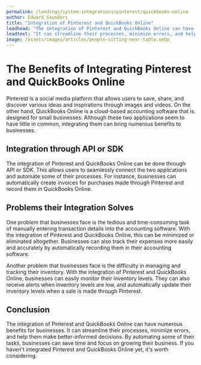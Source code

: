 ```yaml
---
permalink: /landings/system-integrations/pinterest/quickbooks-online
author: Edward Saunders
title: "Integration of Pinterest and QuickBooks Online"
leadhead: "The integration of Pinterest and QuickBooks Online can have numerous benefits for businesses"
leadtext: "It can streamline their processes, minimize errors, and help them make better-informed decisions. By automating some of their tasks, businesses can save time and focus on growing their business. If you haven't integrated Pinterest and QuickBooks Online yet, it's worth considering."
image: /assets/images/articles/people-sitting-near-table.webp
---
```

<div class="arttext">	<h1>The Benefits of Integrating Pinterest and QuickBooks Online</h1>
	<p>Pinterest is a social media platform that allows users to save, share, and discover various ideas and inspirations through images and videos. On the other hand, QuickBooks Online is a cloud-based accounting software that is designed for small businesses. Although these two applications seem to have little in common, integrating them can bring numerous benefits to businesses.</p>
	<h2>Integration through API or SDK</h2>
	<p>The integration of Pinterest and QuickBooks Online can be done through API or SDK. This allows users to seamlessly connect the two applications and automate some of their processes. For instance, businesses can automatically create invoices for purchases made through Pinterest and record them in QuickBooks Online.</p>
	<h2>Problems their Integration Solves</h2>
	<p>One problem that businesses face is the tedious and time-consuming task of manually entering transaction details into the accounting software. With the integration of Pinterest and QuickBooks Online, this can be minimized or eliminated altogether. Businesses can also track their expenses more easily and accurately by automatically recording them in their accounting software.</p>
	<p>Another problem that businesses face is the difficulty in managing and tracking their inventory. With the integration of Pinterest and QuickBooks Online, businesses can easily monitor their inventory levels. They can also receive alerts when inventory levels are low, and automatically update their inventory levels when a sale is made through Pinterest.</p>
	<h2>Conclusion</h2>
	<p>The integration of Pinterest and QuickBooks Online can have numerous benefits for businesses. It can streamline their processes, minimize errors, and help them make better-informed decisions. By automating some of their tasks, businesses can save time and focus on growing their business. If you haven't integrated Pinterest and QuickBooks Online yet, it's worth considering.</p>
</div>